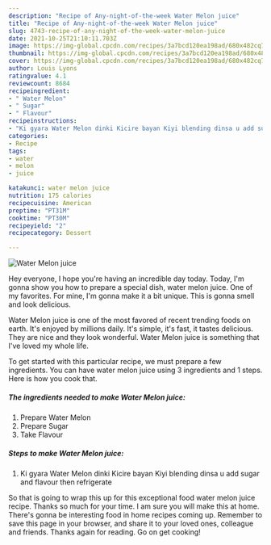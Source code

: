 ```yaml
---
description: "Recipe of Any-night-of-the-week Water Melon juice"
title: "Recipe of Any-night-of-the-week Water Melon juice"
slug: 4743-recipe-of-any-night-of-the-week-water-melon-juice
date: 2021-10-25T21:10:11.703Z
image: https://img-global.cpcdn.com/recipes/3a7bcd120ea198ad/680x482cq70/water-melon-juice-recipe-main-photo.jpg
thumbnail: https://img-global.cpcdn.com/recipes/3a7bcd120ea198ad/680x482cq70/water-melon-juice-recipe-main-photo.jpg
cover: https://img-global.cpcdn.com/recipes/3a7bcd120ea198ad/680x482cq70/water-melon-juice-recipe-main-photo.jpg
author: Louis Lyons
ratingvalue: 4.1
reviewcount: 8684
recipeingredient:
- " Water Melon"
- " Sugar"
- " Flavour"
recipeinstructions:
- "Ki gyara Water Melon dinki Kicire bayan Kiyi blending dinsa u add sugar and flavour then refrigerate"
categories:
- Recipe
tags:
- water
- melon
- juice

katakunci: water melon juice 
nutrition: 175 calories
recipecuisine: American
preptime: "PT31M"
cooktime: "PT30M"
recipeyield: "2"
recipecategory: Dessert

---
```



![Water Melon juice](https://img-global.cpcdn.com/recipes/3a7bcd120ea198ad/680x482cq70/water-melon-juice-recipe-main-photo.jpg)

Hey everyone, I hope you're having an incredible day today. Today, I'm gonna show you how to prepare a special dish, water melon juice. One of my favorites. For mine, I'm gonna make it a bit unique. This is gonna smell and look delicious.

Water Melon juice is one of the most favored of recent trending foods on earth. It's enjoyed by millions daily. It's simple, it's fast, it tastes delicious. They are nice and they look wonderful. Water Melon juice is something that I've loved my whole life.




To get started with this particular recipe, we must prepare a few ingredients. You can have water melon juice using 3 ingredients and 1 steps. Here is how you cook that.

<!--inarticleads1-->

##### The ingredients needed to make Water Melon juice:

1. Prepare  Water Melon
1. Prepare  Sugar
1. Take  Flavour




<!--inarticleads2-->

##### Steps to make Water Melon juice:

1. Ki gyara Water Melon dinki Kicire bayan Kiyi blending dinsa u add sugar and flavour then refrigerate




So that is going to wrap this up for this exceptional food water melon juice recipe. Thanks so much for your time. I am sure you will make this at home. There's gonna be interesting food in home recipes coming up. Remember to save this page in your browser, and share it to your loved ones, colleague and friends. Thanks again for reading. Go on get cooking!
